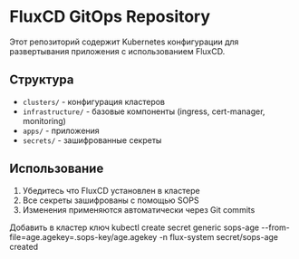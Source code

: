 # FluxCD GitOps Repository

Этот репозиторий содержит Kubernetes конфигурации для развертывания приложения с использованием FluxCD.

## Структура
- `clusters/` - конфигурация кластеров
- `infrastructure/` - базовые компоненты (ingress, cert-manager, monitoring)
- `apps/` - приложения
- `secrets/` - зашифрованные секреты

## Использование
1. Убедитесь что FluxCD установлен в кластере
2. Все секреты зашифрованы с помощью SOPS
3. Изменения применяются автоматически через Git commits

Добавить в кластер ключ 
kubectl create secret generic sops-age --from-file=age.agekey=.sops-key/age.agekey -n flux-system
secret/sops-age created